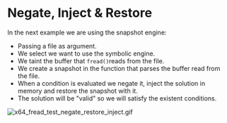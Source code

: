 # Negate, Inject & Restore

In the next example we are using the snapshot engine:

* Passing a file as argument.
* We select we want to use the symbolic engine.
* We taint the buffer that `fread()`reads from the file.
* We create a snapshot in the function that parses the buffer read from the file.
* When a condition is evaluated we negate it, inject the solution in memory and restore the snapshot with it.
* The solution will be "valid" so we will satisfy the existent conditions.

![x64\_fread\_test\_negate\_restore\_inject.gif](https://github.com/illera88/Ponce/blob/780e1992a935d310f5a956e6ece6b8f630a853a7/media/x64_fread_test_negate_restore_inject.gif?raw=true)

